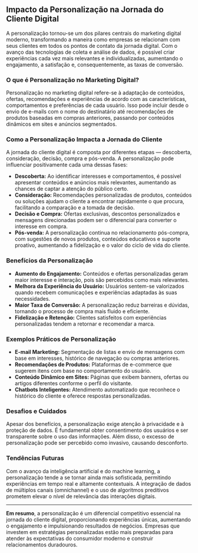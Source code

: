 
## Impacto da Personalização na Jornada do Cliente Digital

A personalização tornou-se um dos pilares centrais do marketing digital moderno, transformando a maneira como empresas se relacionam com seus clientes em todos os pontos de contato da jornada digital. Com o avanço das tecnologias de coleta e análise de dados, é possível criar experiências cada vez mais relevantes e individualizadas, aumentando o engajamento, a satisfação e, consequentemente, as taxas de conversão.

### O que é Personalização no Marketing Digital?

Personalização no marketing digital refere-se à adaptação de conteúdos, ofertas, recomendações e experiências de acordo com as características, comportamentos e preferências de cada usuário. Isso pode incluir desde o envio de e-mails com o nome do destinatário até recomendações de produtos baseadas em compras anteriores, passando por conteúdos dinâmicos em sites e anúncios segmentados.

### Como a Personalização Impacta a Jornada do Cliente

A jornada do cliente digital é composta por diferentes etapas — descoberta, consideração, decisão, compra e pós-venda. A personalização pode influenciar positivamente cada uma dessas fases:

- **Descoberta:** Ao identificar interesses e comportamentos, é possível apresentar conteúdos e anúncios mais relevantes, aumentando as chances de captar a atenção do público certo.
- **Consideração:** Recomendações personalizadas de produtos, conteúdos ou soluções ajudam o cliente a encontrar rapidamente o que procura, facilitando a comparação e a tomada de decisão.
- **Decisão e Compra:** Ofertas exclusivas, descontos personalizados e mensagens direcionadas podem ser o diferencial para converter o interesse em compra.
- **Pós-venda:** A personalização continua no relacionamento pós-compra, com sugestões de novos produtos, conteúdos educativos e suporte proativo, aumentando a fidelização e o valor do ciclo de vida do cliente.

### Benefícios da Personalização

- **Aumento do Engajamento:** Conteúdos e ofertas personalizadas geram maior interesse e interação, pois são percebidos como mais relevantes.
- **Melhora da Experiência do Usuário:** Usuários sentem-se valorizados quando recebem comunicações e experiências adaptadas às suas necessidades.
- **Maior Taxa de Conversão:** A personalização reduz barreiras e dúvidas, tornando o processo de compra mais fluido e eficiente.
- **Fidelização e Retenção:** Clientes satisfeitos com experiências personalizadas tendem a retornar e recomendar a marca.

### Exemplos Práticos de Personalização

- **E-mail Marketing:** Segmentação de listas e envio de mensagens com base em interesses, histórico de navegação ou compras anteriores.
- **Recomendações de Produtos:** Plataformas de e-commerce que sugerem itens com base no comportamento do usuário.
- **Conteúdo Dinâmico em Sites:** Páginas que exibem banners, ofertas ou artigos diferentes conforme o perfil do visitante.
- **Chatbots Inteligentes:** Atendimento automatizado que reconhece o histórico do cliente e oferece respostas personalizadas.

### Desafios e Cuidados

Apesar dos benefícios, a personalização exige atenção à privacidade e à proteção de dados. É fundamental obter consentimento dos usuários e ser transparente sobre o uso das informações. Além disso, o excesso de personalização pode ser percebido como invasivo, causando desconforto.

### Tendências Futuras

Com o avanço da inteligência artificial e do machine learning, a personalização tende a se tornar ainda mais sofisticada, permitindo experiências em tempo real e altamente contextuais. A integração de dados de múltiplos canais (omnichannel) e o uso de algoritmos preditivos prometem elevar o nível de relevância das interações digitais.

---

**Em resumo**, a personalização é um diferencial competitivo essencial na jornada do cliente digital, proporcionando experiências únicas, aumentando o engajamento e impulsionando resultados de negócios. Empresas que investem em estratégias personalizadas estão mais preparadas para atender às expectativas do consumidor moderno e construir relacionamentos duradouros.
```